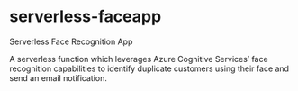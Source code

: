 # serverless-faceapp
Serverless Face Recognition App

A serverless function which leverages Azure Cognitive Services’ face recognition capabilities to identify duplicate customers using their face and send an email notification.

